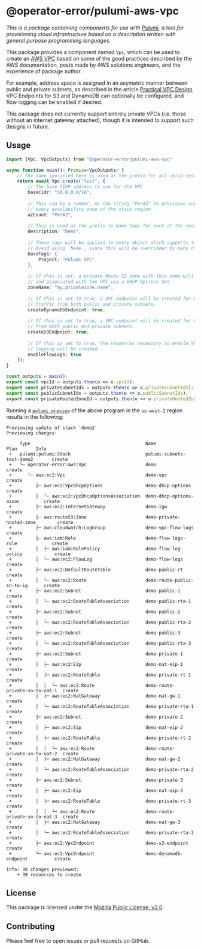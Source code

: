 # @operator-error/pulumi-aws-vpc

_This is a package containing components for use with [Pulumi][pulumi], a tool for provisioning cloud infrastructure 
based on a description written with general purpose programming languages._

This package provides a component named `Vpc`, which can be used to create an [AWS VPC][vpc] based on some of the good
practices described by the AWS documentation, posts made by AWS solutions engineers, and the experience of package 
author.

For example, address space is assigned in an asymetric manner between public and private subnets, as described in the
article [Practical VPC Design][practicalvpcdesign]. VPC Endpoints for S3 and DynamoDB can optionally be configured, and
flow logging can be enabled if desired.

This package does not currently support entirely private VPCs (i.e. those without an internet gateway attached), though
it is intended to support such designs in future.

## Usage

```typescript
import {Vpc, VpcOutputs} from "@operator-error/pulumi-aws-vpc"

async function main(): Promise<VpcOutputs> {
    // The name specified here is used as the prefix for all child resource names
    return await Vpc.create("test", {
        // The base CIDR address to use for the VPC
        baseCidr: "10.0.0.0/16",
        
        // This can be a number, or the string "PerAZ" to provision subnets in
        // every availability zone of the stack region
        azCount: "PerAZ",
       
        // This is used as the prefix to Name tags for each of the resources.
        description: "Demo",
        
        // These tags will be applied to every object which supports tagging.
        // Avoid using `Name`, since this will be overridden by many components.
        baseTags: {
            Project: "Pulumi VPC"
        },
        
        // If this is set, a private Route 52 zone with this name will be created,
        // and associated with the VPC via a DHCP Options Set.
        zoneName: "my.privatezone.name",
        
        // If this is set to true, a VPC endpoint will be created for DynamoDB
        // traffic from both public and private subnets.
        createDynamoDbEndpoint: true,
        
        // If this is set to true, a VPC endpoint will be created for S3 traffic
        // from both public and private subnets.
        createS3Endpoint: true,
        
        // If this is set to true, the resources necessary to enable VPC flow
        // logging will be created.
        enableFlowLogs: true
    });
}

const outputs = main();
export const vpcId = outputs.then(o => o.vpcId);
export const privateSubnetIds = outputs.then(o => o.privateSubnetIds);
export const publicSubnetIds = outputs.then(o => o.publicSubnetIds);
export const privateHostedZoneId = outputs.then(o => o.privateHostedZoneId);
```

Running a [`pulumi preview`][pulumipreview] of the above program in the `us-west-2` region results in the following:

```
Previewing update of stack 'demo2'
Previewing changes:

     Type                                           Name                            Plan       Info
 +   pulumi:pulumi:Stack                            pulumi-subnets-test-demo2       create
 +   └─ operator-error:aws:Vpc                      demo                            create
 +      └─ aws:ec2:Vpc                              demo-vpc                        create
 +         ├─ aws:ec2:VpcDhcpOptions                demo-dhcp-options               create
 +         │  └─ aws:ec2:VpcDhcpOptionsAssociation  demo-dhcp-options-assoc         create
 +         ├─ aws:ec2:InternetGateway               demo-igw                        create
 +         ├─ aws:route53:Zone                      demo-private-hosted-zone        create
 +         ├─ aws:cloudwatch:LogGroup               demo-vpc-flow-logs              create
 +         ├─ aws:iam:Role                          demo-flow-logs-role             create
 +         │  ├─ aws:iam:RolePolicy                 demo-flow-log-policy            create
 +         │  └─ aws:ec2:FlowLog                    demo-flow-logs                  create
 +         ├─ aws:ec2:DefaultRouteTable             demo-public-rt                  create
 +         │  └─ aws:ec2:Route                      demo-route-public-sn-to-ig      create
 +         ├─ aws:ec2:Subnet                        demo-public-1                   create
 +         │  └─ aws:ec2:RouteTableAssociation      demo-public-rta-1               create
 +         ├─ aws:ec2:Subnet                        demo-public-2                   create
 +         │  └─ aws:ec2:RouteTableAssociation      demo-public-rta-2               create
 +         ├─ aws:ec2:Subnet                        demo-public-3                   create
 +         │  └─ aws:ec2:RouteTableAssociation      demo-public-rta-3               create
 +         ├─ aws:ec2:Subnet                        demo-private-1                  create
 +         │  ├─ aws:ec2:Eip                        demo-nat-eip-1                  create
 +         │  ├─ aws:ec2:RouteTable                 demo-private-rt-1               create
 +         │  │  └─ aws:ec2:Route                   demo-route-private-sn-to-nat-1  create
 +         │  ├─ aws:ec2:NatGateway                 demo-nat-gw-1                   create
 +         │  └─ aws:ec2:RouteTableAssociation      demo-private-rta-1              create
 +         ├─ aws:ec2:Subnet                        demo-private-2                  create
 +         │  ├─ aws:ec2:Eip                        demo-nat-eip-2                  create
 +         │  ├─ aws:ec2:RouteTable                 demo-private-rt-2               create
 +         │  │  └─ aws:ec2:Route                   demo-route-private-sn-to-nat-2  create
 +         │  ├─ aws:ec2:NatGateway                 demo-nat-gw-2                   create
 +         │  └─ aws:ec2:RouteTableAssociation      demo-private-rta-2              create
 +         ├─ aws:ec2:Subnet                        demo-private-3                  create
 +         │  ├─ aws:ec2:Eip                        demo-nat-eip-3                  create
 +         │  ├─ aws:ec2:RouteTable                 demo-private-rt-3               create
 +         │  │  └─ aws:ec2:Route                   demo-route-private-sn-to-nat-3  create
 +         │  ├─ aws:ec2:NatGateway                 demo-nat-gw-3                   create
 +         │  └─ aws:ec2:RouteTableAssociation      demo-private-rta-3              create
 +         ├─ aws:ec2:VpcEndpoint                   demo-s3-endpoint                create
 +         └─ aws:ec2:VpcEndpoint                   demo-dynamodb-endpoint          create

info: 39 changes previewed:
    + 39 resources to create
```

## License

This package is licensed under the [Mozilla Public License, v2.0][mpl2].

## Contributing

Please feel free to open issues or pull requests on GitHub.


[pulumi]: https://pulumi.io
[vpc]: https://aws.amazon.com/answers/networking/aws-single-vpc-design/
[practicalvpcdesign]: https://medium.com/aws-activate-startup-blog/practical-vpc-design-8412e1a18dcc
[pulumipreview]: https://pulumi.io/reference/cli/pulumi_preview.html
[mpl2]: https://www.mozilla.org/en-US/MPL/2.0/
